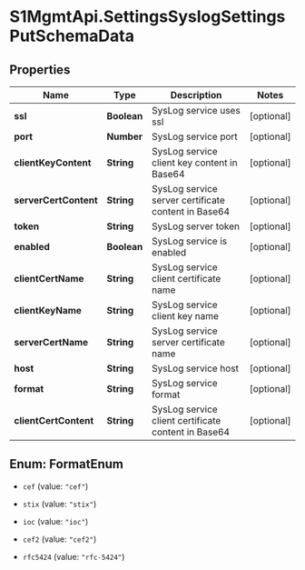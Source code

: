 # S1MgmtApi.SettingsSyslogSettingsPutSchemaData

## Properties
Name | Type | Description | Notes
------------ | ------------- | ------------- | -------------
**ssl** | **Boolean** | SysLog service uses ssl | [optional] 
**port** | **Number** | SysLog service port | [optional] 
**clientKeyContent** | **String** |  SysLog service client key content in Base64 | [optional] 
**serverCertContent** | **String** | SysLog service server certificate content in Base64 | [optional] 
**token** | **String** | SysLog server token | [optional] 
**enabled** | **Boolean** | SysLog service is enabled | [optional] 
**clientCertName** | **String** | SysLog service client certificate name | [optional] 
**clientKeyName** | **String** | SysLog service client key name | [optional] 
**serverCertName** | **String** | SysLog service server certificate name | [optional] 
**host** | **String** | SysLog service host | [optional] 
**format** | **String** | SysLog service format | [optional] 
**clientCertContent** | **String** | SysLog service client certificate content in Base64 | [optional] 


<a name="FormatEnum"></a>
## Enum: FormatEnum


* `cef` (value: `"cef"`)

* `stix` (value: `"stix"`)

* `ioc` (value: `"ioc"`)

* `cef2` (value: `"cef2"`)

* `rfc5424` (value: `"rfc-5424"`)




